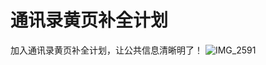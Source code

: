 # 通讯录黄页补全计划
加入通讯录黄页补全计划，让公共信息清晰明了！
![IMG_2591](https://user-images.githubusercontent.com/93051683/164186657-96b9f4d3-8e13-400e-a94e-af8457dce0ba.JPG)

